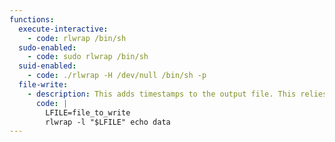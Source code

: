 ```yaml
---
functions:
  execute-interactive:
    - code: rlwrap /bin/sh
  sudo-enabled:
    - code: sudo rlwrap /bin/sh
  suid-enabled:
    - code: ./rlwrap -H /dev/null /bin/sh -p
  file-write:
    - description: This adds timestamps to the output file. This relies on the external `echo` command.
      code: |
        LFILE=file_to_write
        rlwrap -l "$LFILE" echo data
---
```

